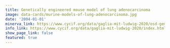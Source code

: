 ```yaml
---
title: Genetically engineered mouse model of lung adenocarcinoma
image: data-cards/murine-models-of-lung-adenocarcinoma.jpg
date: '2004-01-01'
minerva_link: https://www.cycif.org/data/gaglia-mit-ludwig-2020/osd-gemm-lung.html
info_link: https://www.cycif.org/data/gaglia-mit-ludwig-2020/index.html
show_page_link: false
featured: true
---
```

